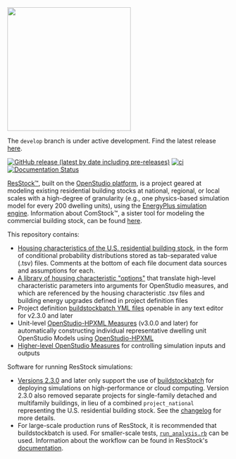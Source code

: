 <img src="https://user-images.githubusercontent.com/1276021/85608250-1ff46b80-b612-11ea-903e-4ced367e5940.jpg" width="280">

The `develop` branch is under active development. Find the latest release [here](https://github.com/NREL/resstock/releases).

[![GitHub release (latest by date including pre-releases)](https://img.shields.io/github/v/release/NREL/resstock?include_prereleases)](https://github.com/NREL/resstock/releases)
[![ci](https://github.com/NREL/resstock/workflows/ci/badge.svg)](https://github.com/NREL/resstock/actions)
[![Documentation Status](https://readthedocs.org/projects/resstock/badge/?version=latest)](https://resstock.readthedocs.io/en/latest/?badge=latest)

[ResStock™](https://www.nrel.gov/buildings/resstock.html), built on the [OpenStudio platform](http://openstudio.net), is a project geared at modeling existing residential building stocks at national, regional, or local scales with a high-degree of granularity (e.g., one physics-based simulation model for every 200 dwelling units), using the [EnergyPlus simulation engine](http://energyplus.net). Information about ComStock™, a sister tool for modeling the commercial building stock, can be found [here](https://www.nrel.gov/buildings/comstock.html). 

This repository contains:

- [Housing characteristics of the U.S. residential building stock](https://github.com/NREL/resstock/tree/main/project_national/housing_characteristics), in the form of conditional probability distributions stored as tab-separated value (.tsv) files. Comments at the bottom of each file document data sources and assumptions for each.
- [A library of housing characteristic "options"](https://github.com/NREL/resstock/blob/main/resources/options_lookup.tsv) that translate high-level characteristic parameters into arguments for OpenStudio measures, and which are referenced by the housing characteristic .tsv files and building energy upgrades defined in project definition files
- Project definition [buildstockbatch YML files](https://github.com/NREL/resstock/blob/main/project_national/national_baseline.yml) openable in any text editor for v2.3.0 and later
- Unit-level [OpenStudio-HPXML Measures](https://github.com/NREL/resstock/tree/main/resources/hpxml-measures) (v3.0.0 and later) for automatically constructing individual representative dwelling unit OpenStudio Models using [OpenStudio-HPXML](https://openstudio-hpxml.readthedocs.io/en/latest/?badge=latest)
- [Higher-level OpenStudio Measures](https://github.com/NREL/resstock/tree/main/measures) for controlling simulation inputs and outputs

Software for running ResStock simulations:

 - [Versions 2.3.0](https://github.com/NREL/resstock/releases/tag/v2.3.0) and later only support the use of [buildstockbatch](https://github.com/NREL/buildstockbatch) for deploying simulations on high-performance or cloud computing. Version 2.3.0 also removed separate projects for single-family detached and multifamily buildings, in lieu of a combined `project_national` representing the U.S. residential building stock. See the [changelog](https://github.com/NREL/resstock/blob/main/CHANGELOG.md) for more details.
 - For large-scale production runs of ResStock, it is recommended that buildstockbatch is used. For smaller-scale tests, [`run_analysis.rb`](https://github.com/NREL/resstock/blob/develop/workflow/run_analysis.rb) can be used. Information about the workflow can be found in ResStock's [documentation](https://resstock.readthedocs.io/en/latest/basic_tutorial/run_project.html#using-run-analysis-rb).
